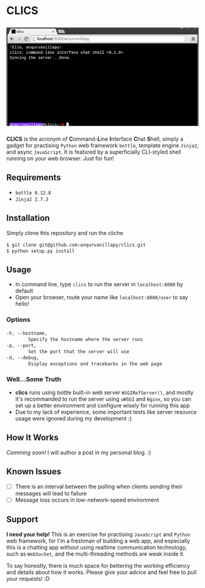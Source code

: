 CLICS
=====

![screenshot](https://raw.githubusercontent.com/anqurvanillapy/clics/master/screenshot.png)

**CLICS** is the acronym of **C**ommand-**L**ine **I**nterface
**C**hat **S**hell, simply a gadget for practising `Python` web
framework `bottle`, template engine `Jinja2`, and async `JavaScript`.
It is featured by a superficially CLI-styled shell running on your web
browser. Just for fun!

Requirements
------------

- `bottle 0.12.8`
- `Jinja2 2.7.3`

Installation
------------

Simply clone this repository and run the cliche
```
$ git clone git@github.com:anqurvanillapy/clics.git
$ python setup.py install
```

Usage
-----

- In command line, type `clics` to run the server in `localhost:8080`
by default
- Open your browser, route your name like `localhost:8080/user` to say
hello!

### Options ###

```
-h, --hostname,
        Specify the hostname where the server runs
-p, --port,
        Set the port that the server will use
-d, --debug,
        Display exceptions and tracebacks in the web page
```

### Well...Some Truth ###

- **clics** runs using bottle built-in web server `WSGIRefServer()`,
and mostly it's recommanded to run the server using `uWSGI` and
`Nginx`, so you can set up a better environment and configure wisely
for running this app
- Due to my lack of experience, some important tests like server
resource usage were ignored during my development :(

How It Works
------------

_Comming soon!_ I will author a post in my personal blog. :)

Known Issues
------------

* [ ] There is an interval between the polling when clients sending
their messages will lead to failure
* [ ] Message loss occurs in low-network-speed environment 

Support
-------

**I need your help!** This is an exercise for practising `JavaScript`
and `Python` web framework, for I'm a freshman of building a web app,
and especially this is a chatting app without using realtime
communication technology, such as `WebSocket`, and the multi-threading
methods are weak inside it.

To say honestly, there is much space for bettering the working
efficiency and details about how it works. Please give your advice and
feel free to pull your requests! :D
